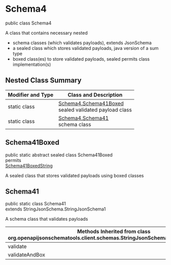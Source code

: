 # Schema4
public class Schema4

A class that contains necessary nested
- schema classes (which validates payloads), extends JsonSchema
- a sealed class which stores validated payloads, java version of a sum type
- boxed class(es) to store validated payloads, sealed permits class implementation(s)

## Nested Class Summary
| Modifier and Type | Class and Description |
| ----------------- | ---------------------- |
| static class | [Schema4.Schema41Boxed](#schema41boxed)<br> sealed validated payload class |
| static class | [Schema4.Schema41](#schema41)<br> schema class |

## Schema41Boxed
public static abstract sealed class Schema41Boxed<br>
permits<br>
[Schema41BoxedString](#schema41boxedstring)

A sealed class that stores validated payloads using boxed classes

## Schema41
public static class Schema41<br>
extends StringJsonSchema.StringJsonSchema1

A schema class that validates payloads

| Methods Inherited from class org.openapijsonschematools.client.schemas.StringJsonSchema.StringJsonSchema1 |
| ------------------------------------------------------------------ |
| validate                                                           |
| validateAndBox                                                     |
